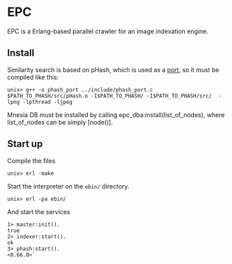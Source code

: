EPC
===

EPC is a Erlang-based parallel crawler for an image indexation engine.


Install
-------

Similarity search is based on pHash, which is used as a
[port](http://www.erlang.org/doc/tutorial/c_port.html),
so it must be compiled like this:

    unix> g++ -o phash_port ../include/phash_port.c $PATH_TO_PHASH/src/pHash.o -I$PATH_TO_PHASH/ -I$PATH_TO_PHASH/src/  -lpng -lpthread -ljpeg


Mnesia DB must be installed by calling epc_dba:install(list_of_nodes), where list_of_nodes can be simply [node()].

Start up
--------

Compile the files

    unix> erl -make

Start the interpreter on the `ebin/` directory.

    unix> erl -pa ebin/ 

And start the services

    1> master:init().
    true
    2> indexer:start().
    ok
    3> phash:start().
    <0.66.0>`
